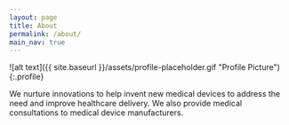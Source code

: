 ```yaml
---
layout: page
title: About
permalink: /about/
main_nav: true
---
```


![alt text]({{ site.baseurl }}/assets/profile-placeholder.gif "Profile Picture"){:.profile}

We nurture innovations to help invent new medical devices to address the need and improve healthcare delivery. We also provide medical consultations to medical device manufacturers.
